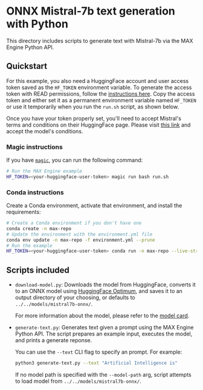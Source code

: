 # ONNX Mistral-7b text generation with Python

This directory includes scripts to generate text with Mistral-7b via the MAX
Engine Python API.

## Quickstart

For this example, you also need a HuggingFace account and user access token
saved as the `HF_TOKEN` environment variable. To generate the access token
with READ permissions, follow the [instructions
here](https://huggingface.co/docs/hub/en/security-tokens). Copy the access
token and either set it as a permanent environment variable named `HF_TOKEN`
or use it temporarily when you run the `run.sh` script, as shown below.

Once you have your token properly set, you'll need to accept Mistral's terms
and conditions on their HuggingFace page. Please visit [this
link](https://huggingface.co/mistralai/Mistral-7B-v0.1) and accept the model's
conditions.

### Magic instructions

If you have [`magic`](https://docs.modular.com/magic), you can run the
following command:

```sh
# Run the MAX Engine example
HF_TOKEN=<your-huggingface-user-token> magic run bash run.sh
```

### Conda instructions

Create a Conda environment, activate that environment, and install the
requirements:

```sh
# Create a Conda environment if you don't have one
conda create -n max-repo
# Update the environment with the environment.yml file
conda env update -n max-repo -f environment.yml --prune
# Run the example
HF_TOKEN=<your-huggingface-user-token> conda run -n max-repo --live-stream ./run.sh
```

## Scripts included

- `download-model.py`: Downloads the model from HuggingFace, converts it to an
ONNX model using
[HuggingFace Optimum](https://huggingface.co/docs/optimum/index), and saves it
to an output directory of your choosing, or defaults to
`../../models/mistral7b-onnx/`.

    For more information about the model, please refer to the
    [model card](https://huggingface.co/mistralai/Mistral-7B-v0.1).

- `generate-text.py`: Generates text given a prompt using the
MAX Engine Python API. The script prepares an example input, executes the
model, and prints a generate reponse.

    You can use the `--text` CLI flag to specify an prompt.
    For example:

    ```sh
    python3 generate-text.py --text "Artificial Intelligence is"
    ```

    If no model path is specified with the `--model-path` arg, script attempts
    to load model from `../../models/mistral7b-onnx/`.
